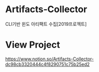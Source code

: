 # Artifacts-Collector
 CLI기반 윈도 아티팩트 수집[2019프로젝트]
# View Project
https://www.notion.so/Artifacts-Collector-dc98cb3320444c4f8290751c75b25ed2
